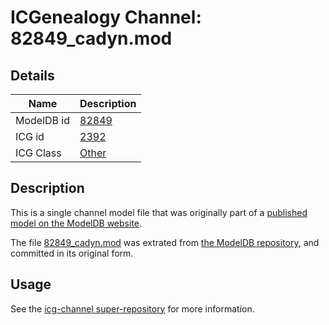 # ICGenealogy Channel: 82849\_cadyn.mod

## Details

Name | Description
---- | -----------
ModelDB id | [82849](http://senselab.med.yale.edu/ModelDB/ShowModel.cshtml?model=82849)
ICG id | [2392](http://icg.neurotheory.ox.ac.uk/channels/other/2392)
ICG Class | [Other](http://icg.neurotheory.ox.ac.uk/channels/other)

## Description

This is a single channel model file that was originally part of a [published model on the ModelDB website](http://senselab.med.yale.edu/mModelDB/ShowModel.cshtml?model=82849).

The file [82849\_cadyn.mod](82849_cadyn.mod) was extrated from [the ModelDB repository](http://senselab.med.yale.edu/ModelDB/ShowModel.cshtml?model=82849), and committed in its original form.

## Usage

See the [icg-channel super-repository](https://github.com/icgenealogy/icg-channels) for more information.